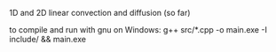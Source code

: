 1D and 2D linear convection and diffusion (so far)

to compile and run with gnu on Windows:
    g++ src/*.cpp -o main.exe -I include/   && main.exe